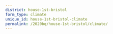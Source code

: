 ```yaml
---
district: house-1st-bristol
form_type: climate
unique_id: house-1st-bristol-climate
permalink: /2020bq/house-1st-bristol/climate/
---
```

